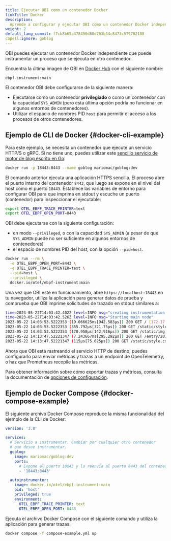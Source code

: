 ```yaml
---
title: Ejecutar OBI como un contenedor Docker
linkTitle: Docker
description:
  Aprende a configurar y ejecutar OBI como un contenedor Docker independiente que instrumenta otro contenedor.
weight: 2
default_lang_commit: f7cb8b65a478450d80d703b34c8473c579702108
cSpell:ignore: goblog
---
```


OBI puedes ejecutar un contenedor Docker independiente que puede
instrumentar un proceso que se ejecuta en otro contenedor.

Encuentra la última imagen de OBI en [Docker Hub](https://hub.docker.com/r/otel/ebpf-instrument) 
con el siguiente nombre:

```text
ebpf-instrument:main
```

El contenedor OBI debe configurarse de la siguiente manera:

- Ejecutarse como un contenedor **privilegiado** o como un contenedor
  con la capacidad `SYS_ADMIN`  (pero esta última opción podría no funcionar en 
  algunos entornos de contenedores).
- Utilizar el espacio de nombres PID `host` para permitir el acceso a
  los procesos de otros contenedores.
  
## Ejemplo de CLI de Docker {#docker-cli-example}
Para este ejemplo, se necesita un contenedor que ejecute un servicio HTTP/S 
o gRPC. Si no tiene uno, puedes utilizar este 
[sencillo servicio de motor de blog escrito en Go](https://macias.info):

```sh
docker run -p 18443:8443 --name goblog mariomac/goblog:dev
```

El comando anterior ejecuta una aplicación HTTPS sencilla. El proceso
abre el puerto interno del contenedor `8443`, que luego se expone en el 
nivel del host como el puerto `18443`.
Establece las variables de entorno para configurar OBI para que imprima 
en stdout y escuche un puerto (contenedor) para inspeccionar el 
ejecutable:

```sh
export OTEL_EBPF_TRACE_PRINTER=text
export OTEL_EBPF_OPEN_PORT=8443
```

OBI debe ejecutarse con la siguiente configuración:

- en modo `--privileged`, o con la capacidad `SYS_ADMIN` (a pesar de que `SYS_ADMIN` puede no ser suficiente en algunos entornos de contenedores)
- el espacio de nombres PID del host, con la opción `--pid=host`.

```sh
docker run --rm \
  -e OTEL_EBPF_OPEN_PORT=8443 \
  -e OTEL_EBPF_TRACE_PRINTER=text \
  --pid=host \
  --privileged \
  docker.io/otel/ebpf-instrument:main
```

Una vez que OBI esté en funcionamiento, abre `https://localhost:18443` en 
tu navegador, utiliza la aplicación para generar datos de prueba y 
comprueba que OBI imprime solicitudes de trazado en stdout similares a:

```sh
time=2023-05-22T14:03:42.402Z level=INFO msg="creating instrumentation pipeline"
time=2023-05-22T14:03:42.526Z level=INFO msg="Starting main node"
2023-05-22 14:03:53.5222353 (19.066625ms[942.583µs]) 200 GET / [172.17.0.1]->[localhost:18443] size:0B
2023-05-22 14:03:53.5222353 (355.792µs[321.75µs]) 200 GET /static/style.css [172.17.0.1]->[localhost:18443] size:0B
2023-05-22 14:03:53.5222353 (170.958µs[142.916µs]) 200 GET /static/img.png [172.17.0.1]->[localhost:18443] size:0B
2023-05-22 14:13:47.52221347 (7.243667ms[295.292µs]) 200 GET /entry/201710281345_instructions.md [172.17.0.1]->[localhost:18443] size:0B
2023-05-22 14:13:47.52221347 (115µs[75.625µs]) 200 GET /static/style.css [172.17.0.1]->[localhost:18443] size:0B
```

Ahora que OBI está rastreando el servicio HTTP de destino, puedes configurarlo 
para enviar métricas y trazas a un endpoint de OpenTelemetry, o haz que 
Prometheus recopile las métricas.

Para obtener información sobre cómo exportar trazas y métricas, consulta 
la documentación de [opciones de configuración](../../configure/options/).

## Ejemplo de Docker Compose {#docker-compose-example}

El siguiente archivo Docker Compose reproduce la misma funcionalidad 
del ejemplo de la CLI de Docker:

```yaml
version: '3.8'

services:
  # Servicio a instrumentar. Cambiar por cualquier otro contenedor
  # que desee instrumentar.
  goblog:
    image: mariomac/goblog:dev
    ports:
      # Expone el puerto 18843 y lo reenvía al puerto 8443 del contenedor
      - '18443:8443'

  autoinstrumenter:
    image: docker.io/otel/ebpf-instrument:main
    pid: 'host'
    privileged: true
    environment:
      OTEL_EBPF_TRACE_PRINTER: text
      OTEL_EBPF_OPEN_PORT: 8443
```

Ejecuta el archivo Docker Compose con el siguiente comando y utiliza la aplicación para generar trazas:

```sh
docker compose -f compose-example.yml up
```